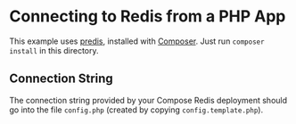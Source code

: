 # Connecting to Redis from a PHP App

This example uses [predis](https://github.com/nrk/predis), installed with [Composer](https://getcomposer.org).  Just run `composer install` in this directory.

## Connection String

The connection string provided by your Compose Redis deployment should go into the file `config.php` (created by copying `config.template.php`).

